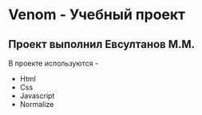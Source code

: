 # Venom - Учебный проект 
## Проект выполнил Евсултанов М.М.

В проекте используются - 
- Html
- Css
- Javascript
- Normalize
